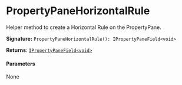 # PropertyPaneHorizontalRule

Helper method to create a Horizontal Rule on the PropertyPane.

**Signature:** ``PropertyPaneHorizontalRule(): IPropertyPaneField<void>``

**Returns**: [`IPropertyPaneField<void>`](../sp-client-preview/ipropertypanefield.md)



#### Parameters
None


